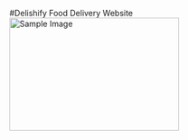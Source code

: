 #Delishify
Food Delivery Website
<img src="https://drive.google.com/file/d/1-X69s2V8ABpVsqvPFyHoavzC0YfEiGbf/view?usp=drive_link" alt="Sample Image" width="300" height="200">
